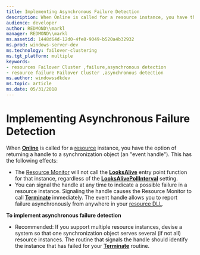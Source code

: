 ```yaml
---
title: Implementing Asynchronous Failure Detection
description: When Online is called for a resource instance, you have the option of returning a handle to a synchronization object (an \ 0034;event handle \ 0034;).
audience: developer
author: REDMOND\\markl
manager: REDMOND\\markl
ms.assetid: 1448d64d-12d0-4fe8-9049-b520a4b32932
ms.prod: windows-server-dev
ms.technology: failover-clustering
ms.tgt_platform: multiple
keywords:
- resources Failover Cluster ,failure,asynchronous detection
- resource failure Failover Cluster ,asynchronous detection
ms.author: windowssdkdev
ms.topic: article
ms.date: 05/31/2018
---
```


# Implementing Asynchronous Failure Detection

When [**Online**](/previous-versions/windows/desktop/api/ResApi/nc-resapi-ponline_routine) is called for a [resource](resources.md) instance, you have the option of returning a handle to a synchronization object (an "event handle"). This has the following effects:

-   The [Resource Monitor](resource-monitor.md) will not call the [**LooksAlive**](/previous-versions/windows/desktop/api/ResApi/nc-resapi-plooks_alive_routine) entry point function for that instance, regardless of the [**LooksAlivePollInterval**](resources-looksalivepollinterval.md) setting.
-   You can signal the handle at any time to indicate a possible failure in a resource instance. Signaling the handle causes the Resource Monitor to call [**Terminate**](/previous-versions/windows/desktop/api/ResApi/nc-resapi-pterminate_routine) immediately. The event handle allows you to report failure asynchronously from anywhere in your [resource DLL](resource-dlls.md).

**To implement asynchronous failure detection**

-   Recommended: If you support multiple resource instances, devise a system so that one synchronization object serves several (if not all) resource instances. The routine that signals the handle should identify the instance that has failed for your [**Terminate**](/previous-versions/windows/desktop/api/ResApi/nc-resapi-pterminate_routine) routine.

 

 




